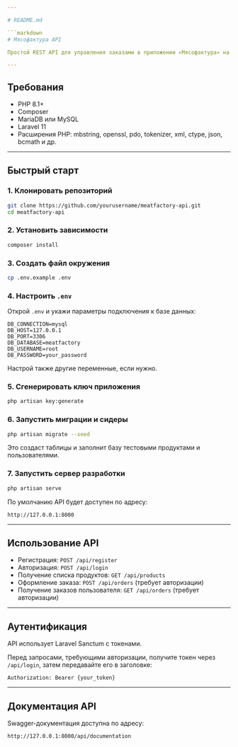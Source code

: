 ```yaml
---

# README.md

```markdown
# Мясофактура API

Простой REST API для управления заказами в приложении «Мясофактура» на Laravel 11.

---
```


## Требования

- PHP 8.1+
- Composer
- MariaDB или MySQL
- Laravel 11
- Расширения PHP: mbstring, openssl, pdo, tokenizer, xml, ctype, json, bcmath и др.

---

## Быстрый старт

### 1. Клонировать репозиторий

```bash
git clone https://github.com/yourusername/meatfactory-api.git
cd meatfactory-api
```

### 2. Установить зависимости

```bash
composer install
```

### 3. Создать файл окружения

```bash
cp .env.example .env
```

### 4. Настроить `.env`

Открой `.env` и укажи параметры подключения к базе данных:

```dotenv
DB_CONNECTION=mysql
DB_HOST=127.0.0.1
DB_PORT=3306
DB_DATABASE=meatfactory
DB_USERNAME=root
DB_PASSWORD=your_password
```

Настрой также другие переменные, если нужно.

### 5. Сгенерировать ключ приложения

```bash
php artisan key:generate
```

### 6. Запустить миграции и сидеры

```bash
php artisan migrate --seed
```

Это создаст таблицы и заполнит базу тестовыми продуктами и пользователями.

### 7. Запустить сервер разработки

```bash
php artisan serve
```

По умолчанию API будет доступен по адресу:

```
http://127.0.0.1:8000
```

---

## Использование API

- Регистрация: `POST /api/register`
- Авторизация: `POST /api/login`
- Получение списка продуктов: `GET /api/products`
- Оформление заказа: `POST /api/orders` (требует авторизации)
- Получение заказов пользователя: `GET /api/orders` (требует авторизации)

---

## Аутентификация

API использует Laravel Sanctum с токенами.

Перед запросами, требующими авторизации, получите токен через `/api/login`, затем передавайте его в заголовке:

```
Authorization: Bearer {your_token}
```

---

## Документация API

Swagger-документация доступна по адресу:

```
http://127.0.0.1:8000/api/documentation
```

